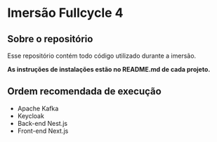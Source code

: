 # Imersão Fullcycle 4

## Sobre o repositório

Esse repositório contém todo código utilizado durante a imersão.

**As instruções de instalações estão no README.md de cada projeto.**

## Ordem recomendada de execução

- Apache Kafka
- Keycloak
- Back-end Nest.js
- Front-end Next.js
